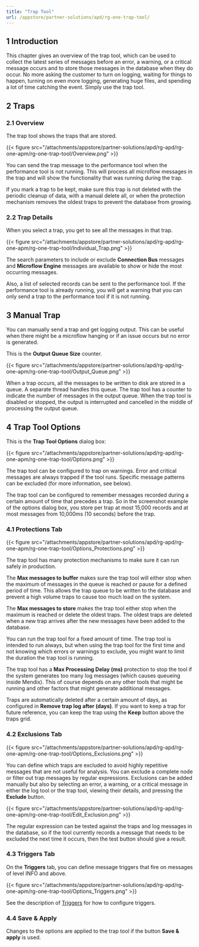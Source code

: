 ```yaml
---
title: "Trap Tool"
url: /appstore/partner-solutions/apd/rg-one-trap-tool/
---
```


## 1 Introduction

This chapter gives an overview of the trap tool, which can be used to collect the latest series of messages before an error, a warning, or a critical message occurs and to store those messages in the database when they do occur. No more asking the customer to turn on logging, waiting for things to happen, turning on even more logging, generating huge files, and spending a lot of time catching the event. Simply use the trap tool.

## 2 Traps

### 2.1 Overview

The trap tool shows the traps that are stored.

{{< figure src="/attachments/appstore/partner-solutions/apd/rg-apd/rg-one-apm/rg-one-trap-tool/Overview.png" >}}

You can send the trap message to the performance tool when the performance tool is not running. This will process all microflow messages in the trap and will show the functionality that was running during the trap.

If you mark a trap to be kept, make sure this trap is not deleted with the periodic cleanup of data, with a manual delete all, or when the protection mechanism removes the oldest traps to prevent the database from growing.

### 2.2 Trap Details

When you select a trap, you get to see all the messages in that trap.

{{< figure src="/attachments/appstore/partner-solutions/apd/rg-apd/rg-one-apm/rg-one-trap-tool/Individual_Trap.png" >}}

The search parameters to include or exclude **Connection Bus** messages and **Microflow Engine** messages are available to show or hide the most occurring messages.

Also, a list of selected records can be sent to the performance tool. If the performance tool is already running, you will get a warning that you can only send a trap to the performance tool if it is not running.

## 3 Manual Trap

You can manually send a trap and get logging output. This can be useful when there might be a microflow hanging or if an issue occurs but no error is generated.

This is the **Output Queue Size** counter. 

{{< figure src="/attachments/appstore/partner-solutions/apd/rg-apd/rg-one-apm/rg-one-trap-tool/Output_Queue.png" >}}

When a trap occurs, all the messages to be written to disk are stored in a queue. A separate thread handles this queue. The trap tool has a counter to indicate the number of messages in the output queue. When the trap tool is disabled or stopped, the output is interrupted and cancelled in the middle of processing the output queue.

## 4 Trap Tool Options

This is the **Trap Tool Options** dialog box:

{{< figure src="/attachments/appstore/partner-solutions/apd/rg-apd/rg-one-apm/rg-one-trap-tool/Options.png" >}}

The trap tool can be configured to trap on warnings. Error and critical messages are always trapped if the tool runs. Specific message patterns can be excluded (for more information, see below).

The trap tool can be configured to remember messages recorded during a certain amount of time that precedes a trap. So in the screenshot example of the options dialog box, you store per trap at most 15,000 records and at most messages from 10,000ms (10 seconds) before the trap.

### 4.1 Protections Tab

{{< figure src="/attachments/appstore/partner-solutions/apd/rg-apd/rg-one-apm/rg-one-trap-tool/Options_Protections.png" >}}

The trap tool has many protection mechanisms to make sure it can run safely in production.

The **Max messages to buffer** makes sure the trap tool will either stop when the maximum of messages in the queue is reached or pause for a defined period of time. This allows the trap queue to be written to the database and prevent a high volume traps to cause too much load on the system.

The **Max messages to store** makes the trap tool either stop when the maximum is reached or delete the oldest traps. The oldest traps are deleted when a new trap arrives after the new messages have been added to the database.

You can run the trap tool for a fixed amount of time. The trap tool is intended to run always, but when using the trap tool for the first time and not knowing which errors or warnings to exclude, you might want to limit the duration the trap tool is running.

The trap tool has a **Max Processing Delay (ms)** protection to stop the tool if the system generates too many log messages (which causes queueing inside Mendix). This of course depends on any other tools that might be running and other factors that might generate additional messages.

Traps are automatically deleted after a certain amount of days, as configured in **Remove trap log after (days)**. If you want to keep a trap for future reference, you can keep the trap using the **Keep** button above the traps grid.

### 4.2 Exclusions Tab

{{< figure src="/attachments/appstore/partner-solutions/apd/rg-apd/rg-one-apm/rg-one-trap-tool/Options_Exclusions.png" >}}

You can define which traps are excluded to avoid highly repetitive messages that are not useful for analysis. You can exclude a complete node or filter out trap messages by regular expressions. Exclusions can be added manually but also by selecting an error,
a warning, or a critical message in either the log tool or the trap tool, viewing their details, and pressing the **Exclude** button.

{{< figure src="/attachments/appstore/partner-solutions/apd/rg-apd/rg-one-apm/rg-one-trap-tool/Edit_Exclusion.png" >}}

The regular expression can be tested against the traps and log messages in the database, so if the tool currently records a message that needs to be excluded the next time it occurs, then the test button should give a result.

### 4.3 Triggers Tab

On the **Triggers** tab, you can define message triggers that fire on messages of level INFO and above. 

{{< figure src="/attachments/appstore/partner-solutions/apd/rg-apd/rg-one-apm/rg-one-trap-tool/Options_Triggers.png" >}}

See the description of [Triggers](/appstore/partner-solutions/apd/rg-one-triggers/) for how to configure triggers.

### 4.4 Save & Apply

Changes to the options are applied to the trap tool if the button **Save & apply** is used.
